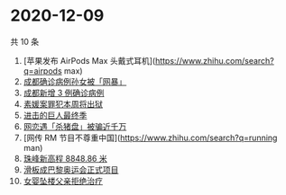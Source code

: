 # 2020-12-09

共 10 条

<!-- BEGIN -->
<!-- 最后更新时间 Wed Dec 09 2020 03:03:58 GMT+0800 (CST) -->
1. [苹果发布 AirPods Max 头戴式耳机](https://www.zhihu.com/search?q=airpods max)
1. [成都确诊病例孙女被「网暴」](https://www.zhihu.com/search?q=成都孙女)
1. [成都新增 3 例确诊病例](https://www.zhihu.com/search?q=成都新增)
1. [素媛案罪犯本周将出狱](https://www.zhihu.com/search?q=素媛案)
1. [进击的巨人最终季](https://www.zhihu.com/search?q=进击的巨人最终季)
1. [网恋遇「杀猪盘」被骗近千万](https://www.zhihu.com/search?q=杀猪盘)
1. [网传 RM 节目不尊重中国](https://www.zhihu.com/search?q=running man)
1. [珠峰新高程 8848.86 米](https://www.zhihu.com/search?q=珠峰)
1. [滑板成巴黎奥运会正式项目](https://www.zhihu.com/search?q=滑板巴黎奥运会)
1. [女婴坠楼父亲拒绝治疗](https://www.zhihu.com/search?q=女婴坠楼)
<!-- END -->
